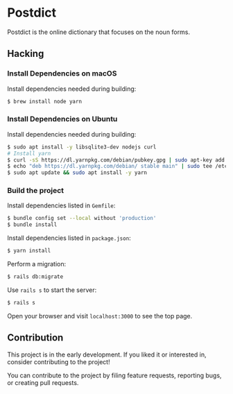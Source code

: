 # Postdict
Postdict is the online dictionary that focuses on the noun forms.

## Hacking
### Install Dependencies on macOS
Install dependencies needed during building:

```bash
$ brew install node yarn
```

### Install Dependencies on Ubuntu
Install dependencies needed during building:

```bash
$ sudo apt install -y libsqlite3-dev nodejs curl
# Install yarn
$ curl -sS https://dl.yarnpkg.com/debian/pubkey.gpg | sudo apt-key add -
$ echo "deb https://dl.yarnpkg.com/debian/ stable main" | sudo tee /etc/apt/sources.list.d/yarn.list
$ sudo apt update && sudo apt install -y yarn
```

### Build the project
Install dependencies listed in `Gemfile`:

```bash
$ bundle config set --local without 'production'
$ bundle install
```

Install dependencies listed in `package.json`:

```bash
$ yarn install
```

Perform a migration:

```bash
$ rails db:migrate
```

Use `rails s` to start the server:

```bash
$ rails s
```

Open your browser and visit `localhost:3000` to see the top page.

## Contribution
This project is in the early development. If you liked it or interested in, consider contributing to the project!

You can contribute to the project by filing feature requests, reporting bugs, or creating pull requests.
